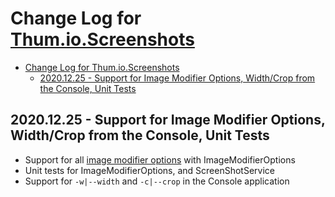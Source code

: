 # Change Log for [Thum.io.Screenshots](https://www.thum.io/)

- [Change Log for Thum.io.Screenshots](#change-log-for-thumioscreenshots)
  - [2020.12.25 - Support for Image Modifier Options, Width/Crop from the Console, Unit Tests](#20201225---support-for-image-modifier-options-widthcrop-from-the-console-unit-tests)

## 2020.12.25 - Support for Image Modifier Options, Width/Crop from the Console, Unit Tests

- Support for all [image modifier options](https://www.thum.io/documentation/api/url) with ImageModifierOptions
- Unit tests for ImageModifierOptions, and ScreenShotService
- Support for ```-w|--width``` and ```-c|--crop``` in the Console application